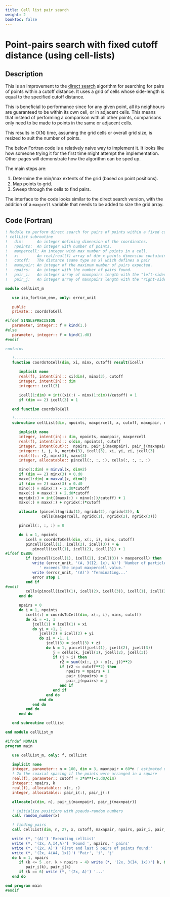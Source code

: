 ```yaml
---
title: Cell list pair search
weight: 2
bookToc: false
---
```


# Point-pairs search with fixed cutoff distance (using cell-lists)

## Description
This is an improvement to the [direct search](/worknotes/docs/useful/fixed-cutoff-direct-pair-search/) algorithm for searching for pairs of points within a cutoff distance. It uses a grid of cells whose side-length is equal to the specified cutoff distance.

This is beneficial to performance since for any given point, all its neighbours are guaranteed to be within its own cell, or in adjacent cells. This means that instead of performing a comparison with all other points, comparisons only need to be made to points in the same or adjacent cells.

This results in O(N) time, assuming the grid cells or overall grid size, is resized to suit the number of points.

The below Fortran code is a relatively naive way to implement it. It looks like how someone trying it for the first time might attempt the implementation. Other pages will demonstrate how the algorithm can be sped up.

The main steps are:

1. Determine the min/max extents of the grid (based on point positions).
2. Map points to grid.
3. Sweep through the cells to find pairs.

The interface to the code looks similar to the direct search version, with the addition of a `maxpcell` variable that needs to be added to size the grid array.

## Code (Fortran)
```fortran {linenos=false,style=tango}
! Module to perform direct search for pairs of points within a fixed cutoff.
! cellList subroutine
!   dim:      An integer defining dimension of the coordinates.
!   npoints:  An integer with number of points.
!   maxpercell: An integer with max number of points in a cell.
!   x:        An real/real(f) array of dim x points dimension containing the list of points to find pairs of.
!   cutoff:   The distance (same type as x) which defines a pair
!   maxnpair: An integer of the maximum number of pairs expected.
!   npairs:   An integer with the number of pairs found.
!   pair_i:   An integer array of maxnpairs length with the "left-sided" point in a pair.
!   pair_j:   An integer array of maxnpairs length with the "right-sided" point in a pair.

module cellList_m

   use iso_fortran_env, only: error_unit

   public
   private:: coordsToCell

#ifdef SINGLEPRECISION
   parameter, integer:: f = kind(1.)
#else
   parameter, integer:: f = kind(1.d0)
#endif

contains

   !---------------------------------------------------------------------------
   function coordsToCell(dim, xi, minx, cutoff) result(icell)

      implicit none
      real(f), intent(in):: xi(dim), minx(3), cutoff
      integer, intent(in):: dim
      integer:: icell(3)

      icell(1:dim) = int((xi(:) - minx(1:dim))/cutoff) + 1
      if (dim == 2) icell(3) = 1

   end function coordsToCell

   !---------------------------------------------------------------------------
   subroutine cellList(dim, npoints, maxpercell, x, cutoff, maxnpair, npairs, pair_i, pair_j)

      implicit none
      integer, intent(in):: dim, npoints, maxnpair, maxpercell
      real(f), intent(in):: x(dim, npoints), cutoff
      integer, intent(out)::  npairs, pair_i(maxnpair), pair_j(maxnpair)
      integer:: i, j, k, ngridx(3), icell(3), xi, yi, zi, jcell(3)
      real(f):: r2, minx(3), maxx(3)
      integer, allocatable:: pincell(:, :, :), cells(:, :, :, :)

      minx(1:dim) = minval(x, dim=2)
      if (dim == 2) minx(3) = 0.d0
      maxx(1:dim) = maxval(x, dim=2)
      if (dim == 2) maxx(3) = 0.d0
      minx(:) = minx(:) - 2.d0*cutoff
      maxx(:) = maxx(:) + 2.d0*cutoff
      ngridx(:) = int((maxx(:) - minx(:))/cutoff) + 1
      maxx(:) = maxx(:) + ngridx(:)*cutoff

      allocate (pincell(ngridx(1), ngridx(2), ngridx(3)), &
                cells(maxpercell, ngridx(1), ngridx(2), ngridx(3)))

      pincell(:, :, :) = 0

      do i = 1, npoints
         icell = coordsToCell(dim, x(:, i), minx, cutoff)
         pincell(icell(1), icell(2), icell(3)) = &
            pincell(icell(1), icell(2), icell(3)) + 1
#ifdef DEBUG
         if (pincell(icell(1), icell(2), icell(3)) > maxpercell) then
            write (error_unit, '(A, 3(I2, 1x), A)') 'Number of particles in cell ', icell(1), icell(2), icell(3), &
               ' exceeds the input maxpercell value.'
            write (error_unit, '(A)') 'Terminating...'
            error stop 1
         end if
#endif
         cells(pincell(icell(1), icell(2), icell(3)), icell(1), icell(2), icell(3)) = i
      end do

      npairs = 0
      do i = 1, npoints
         icell(:) = coordsToCell(dim, x(:, i), minx, cutoff)
         do xi = -1, 1
            jcell(1) = icell(1) + xi
            do yi = -1, 1
               jcell(2) = icell(2) + yi
               do zi = -1, 1
                  jcell(3) = icell(3) + zi
                  do k = 1, pincell(jcell(1), jcell(2), jcell(3))
                     j = cells(k, jcell(1), jcell(2), jcell(3))
                     if (j > i) then
                        r2 = sum((x(:, i) - x(:, j))**2)
                        if (r2 <= cutoff**2) then
                           npairs = npairs + 1
                           pair_i(npairs) = i
                           pair_j(npairs) = j
                        end if
                     end if
                  end do
               end do
            end do
         end do
      end do

   end subroutine cellList

end module cellList_m

#ifndef NOMAIN
program main

   use cellList_m, only: f, cellList

   implicit none
   integer, parameter:: n = 100, dim = 3, maxnpair = 60*n ! estimated using
   ! 2x the coaxial spacing if the points were arranged in a square
   real(f), parameter:: cutoff = 2*n**(-1.d0/dim)
   integer:: npairs, k
   real(f), allocatable:: x(:, :)
   integer, allocatable:: pair_i(:), pair_j(:)

   allocate(x(dim, n), pair_i(maxnpair), pair_j(maxnpair))

   ! initialize positions with pseudo-random numbers
   call random_number(x)

   ! finding pairs
   call cellList(dim, n, 27, x, cutoff, maxnpair, npairs, pair_i, pair_j)

   write (*, '(A)') 'Executing cellList'
   write (*, '(2x, A,I4,A)') 'Found ', npairs, ' pairs'
   write (*, '(2x, A)') 'First and last 5 pairs of points found:'
   write (*, '(2x, 4(A4, 1x))') 'Pair', 'i', 'j'
   do k = 1, npairs
      if (k <= 5 .or. k > npairs - 4) write (*, '(2x, 3(I4, 1x))') k, &
         pair_i(k), pair_j(k)
      if (k == 6) write (*, '(2x, A)') '...'
   end do

end program main
#endif
```